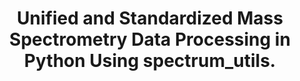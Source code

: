 ---
authors: Bittremieux W, Levitsky L, Pilz M, Sachsenberg T, Huber F, Wang M, Dorrestein
  PC
carousel: false
doi: 10.1021/acs.jproteome.2c00632
featured: false
issue: '2'
journal: Journal of proteome research
keywords: '["Mass Spectrometry", "Metabolomics", "mass spectrometry", "metabolomics",
  "open source", "Proteomics", "Python", "proteomics", "Machine Learning", "Software"]'
landmark: false
layout: '@/layouts/Publication.astro'
page: 625-631
pmid: 36688502
r03: R03OD034493
title: Unified and Standardized Mass Spectrometry Data Processing in Python Using
  spectrum_utils.
volume: '22'
year: 2023
---